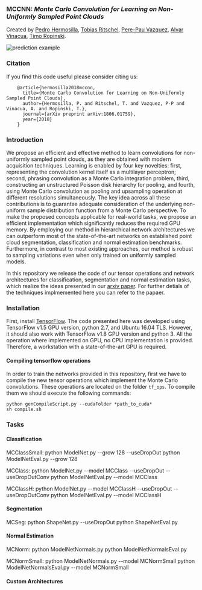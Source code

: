 ### MCCNN: *Monte Carlo Convolution for Learning on Non-Uniformly Sampled Point Clouds*
Created by <a href="https://www.uni-ulm.de/en/in/mi/institute/mi-mitarbeiter/pedro-hermosilla-casajus/" target="_blank">Pedro Hermosilla</a>, <a href="http://www.homepages.ucl.ac.uk/~ucactri/">Tobias Ritschel</a>, <a href="https://www.cs.upc.edu/~ppau/index.html" target="_blank">Pere-Pau Vazquez</a>, <a href="https://www.cs.upc.edu/~alvar/" target="_blank">Alvar Vinacua</a>, <a href="https://www.uni-ulm.de/in/mi/institut/mi-mitarbeiter/tr/" target="_blank">Timo Ropinski</a>.

![prediction example]()

### Citation
If you find this code useful please consider citing us:

        @article{hermosilla2018mccnn,
          title={Monte Carlo Convolution for Learning on Non-Uniformly Sampled Point Clouds},
          author={Hermosilla, P. and Ritschel, T. and Vazquez, P-P and Vinacua, A. and Ropinski, T.},
          journal={arXiv preprint arXiv:1806.01759},
          year={2018}
        }

### Introduction

We propose an efficient and effective method to learn convolutions for non-uniformly sampled point clouds, as they are obtained with modern acquisition techniques. Learning is enabled by four key novelties: first, representing the convolution kernel itself as a multilayer perceptron; second, phrasing convolution as a Monte Carlo integration problem, third, constructing an unstructured Poisson disk hierarchy for pooling, and fourth, using Monte Carlo convolution as pooling and upsampling operation at different resolutions simultaneously. The key idea across all these contributions is to guarantee adequate consideration of the underlying non-uniform sample distribution function from a Monte Carlo perspective. To make the proposed concepts applicable for real-world tasks, we propose an efficient implementation which significantly reduces the required GPU memory. By employing our method in hierarchical network architectures we can outperform most of the state-of-the-art networks on established point cloud segmentation, classification and normal estimation benchmarks. Furthermore, in contrast to most existing approaches, our method is robust to sampling variations even when only trained on uniformly sampled models.

In this repository we release the code of our tensor operations and network architectures for classification, segmentation and normal estimation tasks, which realize the ideas presented in our <a href="https://arxiv.org/abs/1806.01759">arxiv paper</a>. For further detials of the techniques implmemented here you can refer to the papaer.

### Installation

First, install <a href="https://www.tensorflow.org/install/">TensorFlow</a>. The code presented here was developed using TensorFlow v1.5 GPU version, python 2.7, and Ubuntu 16.04 TLS. However, it should also work with TensorFlow v1.8 GPU version and python 3. All the operation where implemented on GPU, no CPU implementation is provided. Therefore, a workstation with a state-of-the-art GPU is required.

#### Compiling tensorflow operations

In order to train the networks provided in this repository, first we have to compile the new tensor operations which implement the Monte Carlo convolutions. These operations are located on the folder `tf_ops`. To compile them we should execute the following commands:

    python genCompileScript.py --cudaFolder *path_to_cuda*
    sh compile.sh


### Tasks



#### Classification


MCClassSmall:   python ModelNet.py --grow 128 --useDropOut
                python ModelNetEval.py --grow 128

MCClass:        python ModelNet.py --model MCClass --useDropOut --useDropOutConv
                python ModelNetEval.py --model MCClass

MCClassH:       python ModelNet.py --model MCClassH --useDropOut --useDropOutConv
                python ModelNetEval.py --model MCClassH

#### Segmentation


MCSeg:          python ShapeNet.py --useDropOut
                python ShapeNetEval.py

#### Normal Estimation


MCNorm:         python ModelNetNormals.py
                python ModelNetNormalsEval.py

MCNormSmall:    python ModelNetNormals.py --model MCNormSmall
                python ModelNetNormalsEval.py --model MCNormSmall

#### Custom Architectures

